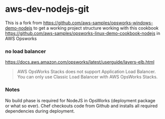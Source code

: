 # aws-dev-nodejs-git

This is a fork from https://github.com/aws-samples/opsworks-windows-demo-nodejs 
to get a working project structure working with this cookbook
https://github.com/aws-samples/opsworks-linux-demo-cookbook-nodejs
in AWS Opsworks

### no load balancer

https://docs.aws.amazon.com/opsworks/latest/userguide/layers-elb.html

> AWS OpsWorks Stacks does not support Application Load Balancer. You can only use Classic Load Balancer with AWS OpsWorks Stacks.

### Notes

No build phase is required for NodeJS in OpsWorks (deployment package or what so ever).
Chef checkouts code from Github and installs all required dependencies during deployment. 